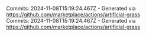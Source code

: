 Commits: 2024-11-08T15:19:24.467Z - Generated via https://github.com/marketplace/actions/artificial-grass
<br>
Commits: 2024-11-08T15:19:24.467Z - Generated via https://github.com/marketplace/actions/artificial-grass
<br>
